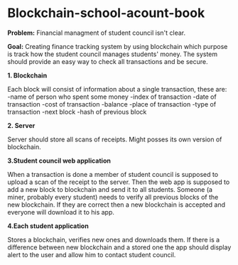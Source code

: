 # Blockchain-school-acount-book

**Problem:** Financial managment of student council isn't clear.

**Goal:** Creating finance tracking system by using blockchain which purpose is track how the student council manages students' money.
The system should provide an easy way to check all transactions and be secure.


**1. Blockchain**


Each block will consist of information about a single transaction, these are: 
  -name of person who spent some money
  -index of transaction
  -date of transaction
  -cost of transaction
  -balance
  -place of transaction
  -type of transaction
  -next block
  -hash of previous block
  
**2. Server**


 Server should store all scans of receipts. Might posses its own version of blockchain.
 
**3.Student council web application**


When a transaction is done a member of student council is supposed to upload a scan of the receipt to the server. Then the web app is supposed to add a new block to blockchain and send it to all students. Someone (a miner, probably every student) needs to verify all previous blocks of the new blockchain. If they are correct then a new blockchain is accepted and everyone will download it to his app.
 
 
**4.Each student application**


Stores a blockchain, verifies new ones and downloads them. If there is a difference between new blockchain and a stored one the app should display alert to the user and allow him to contact student council.


